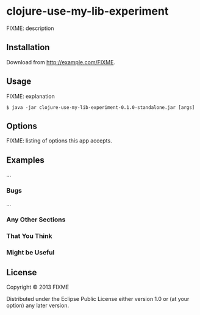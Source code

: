 # clojure-use-my-lib-experiment

FIXME: description

## Installation

Download from http://example.com/FIXME.

## Usage

FIXME: explanation

    $ java -jar clojure-use-my-lib-experiment-0.1.0-standalone.jar [args]

## Options

FIXME: listing of options this app accepts.

## Examples

...

### Bugs

...

### Any Other Sections
### That You Think
### Might be Useful

## License

Copyright © 2013 FIXME

Distributed under the Eclipse Public License either version 1.0 or (at
your option) any later version.
